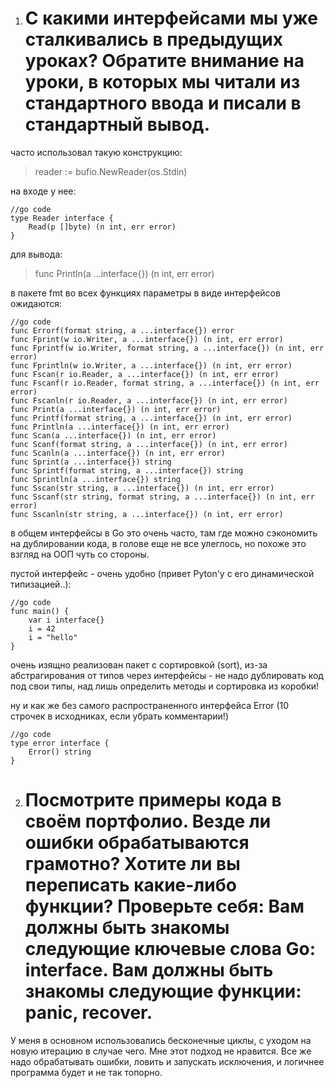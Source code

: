 1. # С какими интерфейсами мы уже сталкивались в предыдущих уроках? Обратите внимание на уроки, в которых мы читали из стандартного ввода и писали в стандартный вывод.

часто использовал такую конструкцию:
> reader := bufio.NewReader(os.Stdin)

на входе у нее:
```
//go code
type Reader interface {
    Read(p []byte) (n int, err error)
}
```

для вывода:
> func Println(a ...interface{}) (n int, err error)

в пакете fmt во всех функциях параметры в виде интерфейсов ожидаются:
```
//go code
func Errorf(format string, a ...interface{}) error
func Fprint(w io.Writer, a ...interface{}) (n int, err error)
func Fprintf(w io.Writer, format string, a ...interface{}) (n int, err error)
func Fprintln(w io.Writer, a ...interface{}) (n int, err error)
func Fscan(r io.Reader, a ...interface{}) (n int, err error)
func Fscanf(r io.Reader, format string, a ...interface{}) (n int, err error)
func Fscanln(r io.Reader, a ...interface{}) (n int, err error)
func Print(a ...interface{}) (n int, err error)
func Printf(format string, a ...interface{}) (n int, err error)
func Println(a ...interface{}) (n int, err error)
func Scan(a ...interface{}) (n int, err error)
func Scanf(format string, a ...interface{}) (n int, err error)
func Scanln(a ...interface{}) (n int, err error)
func Sprint(a ...interface{}) string
func Sprintf(format string, a ...interface{}) string
func Sprintln(a ...interface{}) string
func Sscan(str string, a ...interface{}) (n int, err error)
func Sscanf(str string, format string, a ...interface{}) (n int, err error)
func Sscanln(str string, a ...interface{}) (n int, err error)
```

в общем интерфейсы в Go это очень часто, там где можно сэкономить на дублировании кода, в голове еще не все улеглось, но похоже это взгляд на ООП чуть со стороны.

пустой интерфейс - очень удобно (привет Pyton'у с его динамической типизацией..):

```
//go code
func main() {
	var i interface{}
	i = 42
	i = "hello"
}
```

очень изящно реализован пакет с сортировкой (sort), из-за абстрагирования от типов через интерфейсы - не надо дублировать код под свои типы, над лишь определить методы и сортировка из коробки!

ну и как же без самого распространенного интерфейса Error (10 строчек в исходниках, если убрать комментарии!)

```
//go code
type error interface {
    Error() string
}
```

2. # Посмотрите примеры кода в своём портфолио. Везде ли ошибки обрабатываются грамотно? Хотите ли вы переписать какие-либо функции? Проверьте себя: Вам должны быть знакомы следующие ключевые слова Go: interface. Вам должны быть знакомы следующие функции: panic, recover.

У меня в основном использовались бесконечные циклы, с уходом на новую итерацию в случае чего. Мне этот подход не нравится.
Все же надо обрабатывать ошибки, ловить и запускать исключения, и логичнее программа будет и не так топорно.